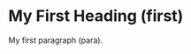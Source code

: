 <!DOCTYPE html>
<html>
<head>
<title>FIRST WEBSITE</title>
</head>
<body>

<h1>My First Heading (first)</h1>
<p>My first paragraph (para).</p>

</body>
</html>
